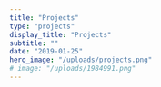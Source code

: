 ```yaml
---
title: "Projects"
type: "projects"
display_title: "Projects"
subtitle: ""
date: "2019-01-25"
hero_image: "/uploads/projects.png"
# image: "/uploads/1984991.png"
---
```

